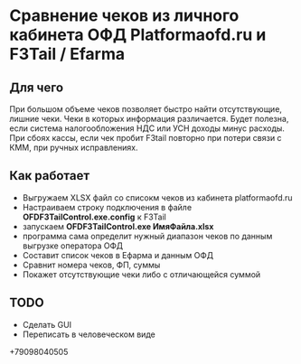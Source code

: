﻿# Сравнение чеков из личного кабинета ОФД Platformaofd.ru и F3Tail / Efarma

## Для чего

При большом объеме чеков позволяет быстро найти отсутствующие, лишние чеки. Чеки в которых информация различается.
Будет полезна, если система налогообложения НДС или УСН доходы минус расходы.
При сбоях кассы, если чек пробит F3tail повторно при потери связи с КММ, при ручных исправлениях.

## Как работает

* Выгружаем XLSX файл со списокм чеков из кабинета platformaofd.ru
* Настраиваем строку подключения в файле **OFDF3TailControl.exe.config** к F3Tail
* запускаем **OFDF3TailControl.exe ИмяФайла.xlsx**
* программа сама определит нужный диапазон чеков по данным выгрузке оператора ОФД
* Составит список чеков в Ефарма и данным ОФД
* Сравнит номера чеков, ФП, суммы
* Покажет отсутствующие чеки либо с отличающейся суммой 

## TODO
* Сделать GUI
* Переписать в человеческом виде

+79098040505
